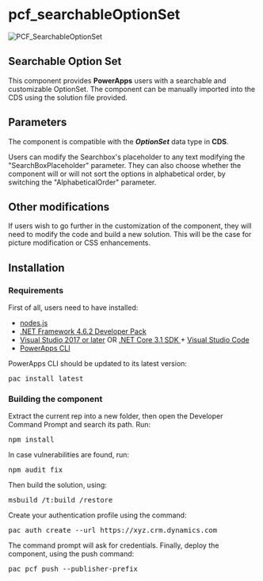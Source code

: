 # pcf_searchableOptionSet

![PCF_SearchableOptionSet](https://user-images.githubusercontent.com/53188636/124469981-4e676380-dd9b-11eb-8e19-b72abd719025.gif)

## Searchable Option Set
This component provides **PowerApps** users with a searchable and customizable OptionSet.
The component can be manually imported into the CDS using the solution file provided.

## Parameters
The component is compatible with the **_OptionSet_** data type in **CDS**.

Users can modify the Searchbox's placeholder to any text modifying the "SearchBoxPlaceholder" parameter.
They can also choose whether the component will or will not sort the options in alphabetical order, by switching the "AlphabeticalOrder" parameter.

## Other modifications

If users wish to go further in the customization of the component, they will need to modify the code and build a new solution.
This will be the case for picture modification or CSS enhancements.

## Installation

### Requirements

First of all, users need to have installed:     
* [nodes.js](https://nodejs.org/en/download/)
* [.NET Framework 4.6.2 Developer Pack](https://dotnet.microsoft.com/download/dotnet-framework/net462)
* [Visual Studio 2017 or later](https://docs.microsoft.com/en-us/visualstudio/install/install-visual-studio?view=vs-2017) 
  OR [.NET Core 3.1 SDK ](https://dotnet.microsoft.com/download/dotnet-core/current) + [Visual Studio Code](https://code.visualstudio.com/Download)
* [PowerApps CLI](https://docs.microsoft.com/en-us/powerapps/developer/common-data-service/powerapps-cli)

PowerApps CLI should be updated to its latest version:    
<pre>pac install latest</pre>    

### Building the component

Extract the current rep into a new folder, then open the Developer Command Prompt and search its path. Run:            
<pre>npm install</pre>

In case vulnerabilities are found, run:   
<pre>npm audit fix</pre>

Then build the solution, using:
<pre>msbuild /t:build /restore</pre>  

Create your authentication profile using the command:
<pre>pac auth create --url https://xyz.crm.dynamics.com</pre>

The command prompt will ask for credentials.
Finally, deploy the component, using the push command:    
<pre>pac pcf push --publisher-prefix <your publisher prefix></pre>

